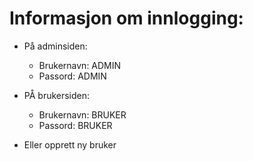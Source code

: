 # Informasjon om innlogging:

* På adminsiden: 
    * Brukernavn: ADMIN
    * Passord: ADMIN
    
* PÅ brukersiden: 
    * Brukernavn: BRUKER
    * Passord: BRUKER
    
* Eller opprett ny bruker